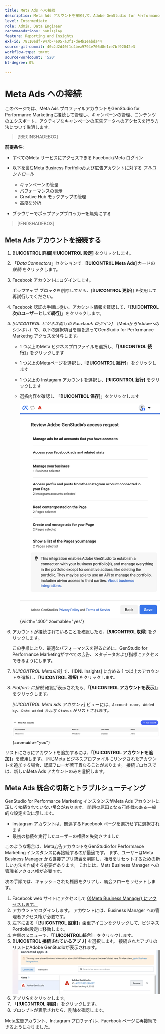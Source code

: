 ```yaml
---
title: Meta Ads への接続
description: Meta Ads アカウントを接続して、Adobe GenStudio for Performance Marketingで広告とメディアをアクティブ化およびモニタリングします。
level: Intermediate
role: Admin, Data Engineer
recommendations: noDisplay
feature: Reporting and Insights
exl-id: 78110edf-947b-4e05-a3f1-de4b1eabda44
source-git-commit: 40c7d2d40f1c4bea9794e706d8e1ce7bf92042e3
workflow-type: tm+mt
source-wordcount: '520'
ht-degree: 0%

---
```


# Meta Ads への接続

このページでは、Meta Ads プロファイルアカウントをGenStudio for Performance Marketingに接続して管理し、キャンペーンの管理、コンテンツのエクスポート、アクティブなキャンペーンの広告データへのアクセスを行う方法について説明します。

>[!BEGINSHADEBOX]

**前提条件**:

- すべてのMeta サービスにアクセスできる Facebook/Meta ログイン

- 以下を含むMeta Business Portfolioおよび広告アカウントに対する _フルコントロール_

   - キャンペーンの管理
   - パフォーマンスの表示
   - Creative Hub モックアップの管理
   - 高度な分析

- ブラウザーでポップアップブロッカーを無効にする

>[!ENDSHADEBOX]

## Meta Ads アカウントを接続する

1. **[!UICONTROL 詳細]**/**[!UICONTROL 設定]** をクリックします。

1. 「_Data Connectors_」セクションで、**[!UICONTROL Meta Ads]** カードの _接続_ をクリックします。

1. Facebook アカウントにログインします。

   ポップアップ ブロックを削除してから、[**[!UICONTROL 更新]**] を使用して再試行してください。

1. Facebook 認証の手順に従い、アカウント情報を確認して、「**[!UICONTROL 次のユーザーとして続行]**」をクリックします。

1. _[!UICONTROL ビジネス向けの Facebook ログイン]_ （MetaからAdobeへのシンボル）で、以下の選択項目を順を追ってGenStudio for Performance Marketing アクセスを付与します。

   - 1 つ以上のMeta ビジネスプロファイルを選択し、「**[!UICONTROL 続行]**」をクリックします
   - 1 つ以上のMetaページを選択し、「**[!UICONTROL 続行]**」をクリックします
   - 1 つ以上の Instagram アカウントを選択し、**[!UICONTROL 続行]** をクリックします
   - 選択内容を確認し、「**[!UICONTROL 保存]**」をクリックします

     ![&#x200B; 選択項目を確認 &#x200B;](/help/assets/meta/meta-review-selections.png " 選択項目を確認 "){width="400" zoomable="yes"}

1. アカウントが接続されていることを確認したら、**[!UICONTROL 取得]** をクリックします。

   この手順により、最適なパフォーマンスを得るために、GenStudio for Performance Marketingがすべての広告、メタデータおよび指標にアクセスできるようにします。

1. _[!UICONTROL Meta広告]_ で、[!DNL Insights] に含める 1 つ以上のアカウントを選択し、**[!UICONTROL 選択]** をクリックします。

1. _Platform に接続_ 確認が表示されたら、「**[!UICONTROL アカウントを表示]**」をクリックします。

   _[!UICONTROL Meta Ads アカウント]_ ビューには、`Account name`、`Added by`、`Date added` および `Status` がリストされます。

   ![Meta アカウントのリスト &#x200B;](/help/assets/meta/meta-accounts-list.png " 接続されているMeta アカウントのリスト "){zoomable="yes"}

リストにさらにアカウントを追加するには、「**[!UICONTROL アカウントを追加]**」を使用します。 同じMeta ビジネスプロファイルにリンクされたアカウントを追加する場合、認証フローが若干異なることがあります。 接続プロセスでは、新しいMeta Ads アカウントのみを選択します。

## Meta Ads 統合の切断とトラブルシューティング

GenStudio for Performance Marketing インスタンスがMeta Ads アカウントに正しく接続されていない場合があります。 問題の原因となる可能性のある一般的な設定を次に示します。

- Instagram アカウントは、関連する Facebook ページを選択せずに選択されます
- 最初の接続を実行したユーザーの権限を失効させました

このような場合は、Meta広告アカウントをGenStudio for Performance Marketing インスタンスに再接続するのが最適です。 まず、ユーザーはMeta Business Manager から直接アプリ統合を削除し、権限をリセットするための新しい方法を作成する必要があります。 これには、Meta Business Manager への管理者アクセス権が必要です。

次の手順では、キャッシュされた権限をクリアし、統合フローをリセットします。

1. Facebook web サイトにアクセスして [0&rbrace;Meta Business Manager&rbrace; にアクセスします。](https://business.facebook.com)
1. アカウントでログインします。 アカウントには、Business Manager への管理者アクセス権が必要です。
1. 左下にある「**[!UICONTROL 設定]**」歯車アイコンをクリックして、ビジネスPortfolio設定に移動します。
1. 左側のメニューで、「**[!UICONTROL 統合]**」をクリックします。
1. **[!UICONTROL 接続されているアプリ]** を選択します。 接続されたアプリのリストにAdobe GenStudioが表示されます。
   ![Meta Business Manager 接続アプリケーション &#x200B;](./meta-connected-apps.png "Meta Business Manager 接続アプリケーション ウィンドウ ")
1. アプリ名をクリックします。
1. 「**[!UICONTROL 削除]**」をクリックします。
1. プロンプトが表示されたら、削除を確認します。

Meta広告アカウント、Instagram プロファイル、Facebook ページに再接続できるようになりました。
